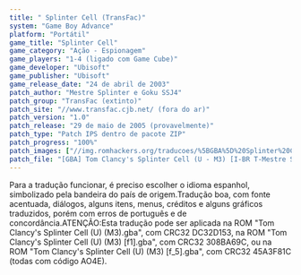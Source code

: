 ```yaml
---
title: " Splinter Cell (TransFac)"
system: "Game Boy Advance"
platform: "Portátil"
game_title: "Splinter Cell"
game_category: "Ação - Espionagem"
game_players: "1-4 (ligado com Game Cube)"
game_developer: "Ubisoft"
game_publisher: "Ubisoft"
game_release_date: "24 de abril de 2003"
patch_author: "Mestre Splinter e Goku SSJ4"
patch_group: "TransFac (extinto)"
patch_site: "//www.transfac.cjb.net/ (fora do ar)"
patch_version: "1.0"
patch_release: "29 de maio de 2005 (provavelmente)"
patch_type: "Patch IPS dentro de pacote ZIP"
patch_progress: "100%"
patch_images: ["//img.romhackers.org/traducoes/%5BGBA%5D%20Splinter%20Cell%20-%20TransFac%20-%201.png","//img.romhackers.org/traducoes/%5BGBA%5D%20Splinter%20Cell%20-%20TransFac%20-%202.png","//img.romhackers.org/traducoes/%5BGBA%5D%20Splinter%20Cell%20-%20TransFac%20-%203.png"]
patch_file: "[GBA] Tom Clancy's Splinter Cell (U - M3) [I-BR T-Mestre Splinter e Goku SSJ4 G-TransFac V-1.0 P-100% A-2005].zip"
---
```

Para a tradução funcionar, é preciso escolher o idioma espanhol, simbolizado pela bandeira do país de origem.Tradução boa, com fonte acentuada, diálogos, alguns itens, menus, créditos e alguns gráficos traduzidos, porém com erros de português e de concordância.ATENÇÃO:Esta tradução pode ser aplicada na ROM "Tom Clancy's Splinter Cell (U) (M3).gba", com CRC32 DC32D153, na ROM "Tom Clancy's Splinter Cell (U) (M3) [f1].gba", com CRC32 308BA69C, ou na ROM "Tom Clancy's Splinter Cell (U) (M3) [f_5].gba", com CRC32 45A3F81C (todas com código AO4E).